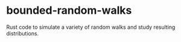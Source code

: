 # bounded-random-walks
Rust code to simulate a variety of random walks and study resulting distributions.
